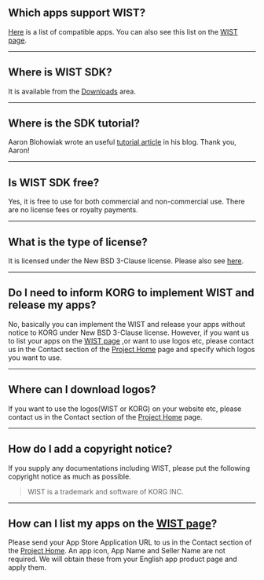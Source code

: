 ## Which apps support WIST? ##
[Here](CompatibleApps.md) is a list of compatible apps. You can also see this list on the [WIST page](http://www.korguser.net/wist/).


---

## Where is WIST SDK? ##
It is available from the [Downloads](http://code.google.com/p/korg-wist-sdk/downloads/list) area.


---

## Where is the SDK tutorial? ##
Aaron Blohowiak wrote an useful [tutorial article](http://aaronblohowiak.com/implementing-korg-wist-in-an-ios-music-app) in his blog. Thank you, Aaron!


---

## Is WIST SDK free? ##
Yes, it is free to use for both commercial and non-commercial use. There are no license fees or royalty payments.


---

## What is the type of license? ##
It is licensed under the New BSD 3-Clause license. Please also see [here](License.md).


---

## Do I need to inform KORG to implement WIST and release my apps? ##
No, basically you can implement the WIST and release your apps without notice to KORG under New BSD 3-Clause license. However, if you want us to list your apps on the [WIST page](http://www.korguser.net/wist/) ,or want to use logos etc, please contact us in the Contact section of the [Project Home](http://code.google.com/p/korg-wist-sdk/) page and specify which logos you want to use.


---

## Where can I download logos? ##
If you want to use the logos(WIST or KORG) on your website etc, please contact us in the Contact section of the  [Project Home](http://code.google.com/p/korg-wist-sdk/) page.


---

## How do I add a copyright notice? ##
If you supply any documentations including WIST, please put the following copyright notice as much as possible.

> WIST is a trademark and software of KORG INC.


---

## How can I list my apps on the [WIST page](http://www.korguser.net/wist/)? ##
Please send your App Store Application URL to us in the Contact section of the [Project Home](http://code.google.com/p/korg-wist-sdk/). An app icon, App Name and Seller Name are not required. We will obtain these from your English app product page and apply them.